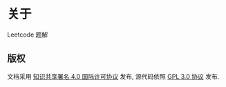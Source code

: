 # 关于

Leetcode 题解

## 版权

文档采用 [知识共享署名 4.0 国际许可协议](CC-BY-NC-ND-4.0.txt) 发布,
源代码依照 [GPL 3.0 协议](LICENSE) 发布.
